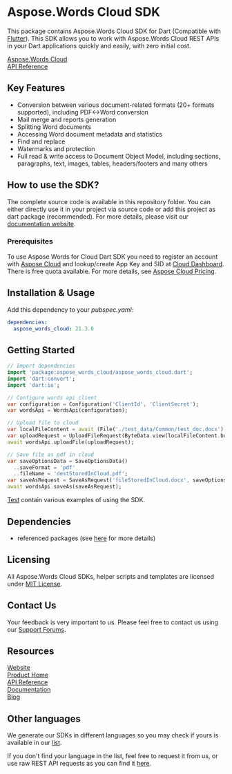﻿# Aspose.Words Cloud SDK
This package contains Aspose.Words Cloud SDK for Dart (Compatible with [Flutter](https://flutter.dev/)). 
This SDK allows you to work with Aspose.Words Cloud REST APIs in your Dart applications quickly and easily, with zero initial cost.

[Aspose.Words Cloud](https://products.aspose.cloud/words/family "Aspose.Words Cloud")  
[API Reference](https://apireference.aspose.cloud/words/)  

## Key Features
* Conversion between various document-related formats (20+ formats supported), including PDF<->Word conversion
* Mail merge and reports generation 
* Splitting Word documents
* Accessing Word document metadata and statistics
* Find and replace
* Watermarks and protection
* Full read & write access to Document Object Model, including sections, paragraphs, text, images, tables, headers/footers and many others

## How to use the SDK?

The complete source code is available in this repository folder. You can either directly use it in your project via source code or add this project as dart package (recommended). For more details, please visit our [documentation website](https://docs.aspose.cloud/display/wordscloud/Available+SDKs).

### Prerequisites

To use Aspose Words for Cloud Dart SDK you need to register an account with [Aspose Cloud](https://www.aspose.cloud/) and lookup/create App Key and SID at [Cloud Dashboard](https://dashboard.aspose.cloud/#/apps). There is free quota available. For more details, see [Aspose Cloud Pricing](https://purchase.aspose.cloud/pricing).

## Installation & Usage
Add this dependency to your *pubspec.yaml*:

```yaml
dependencies:
  aspose_words_cloud: 21.3.0
```

## Getting Started

```dart
// Import dependencies
import 'package:aspose_words_cloud/aspose_words_cloud.dart';
import 'dart:convert';
import 'dart:io';

// Configure words api client
var configuration = Configuration('ClientId', 'ClientSecret');
var wordsApi = WordsApi(configuration);

// Upload file to cloud
var localFileContent = await (File('./test_data/Common/test_doc.docx').readAsBytes());
var uploadRequest = UploadFileRequest(ByteData.view(localFileContent.buffer), 'fileStoredInCloud.docx');
await wordsApi.uploadFile(uploadRequest);

// Save file as pdf in cloud
var saveOptionsData = SaveOptionsData()
  ..saveFormat = 'pdf'
  ..fileName = 'destStoredInCloud.pdf';
var saveAsRequest = SaveAsRequest('fileStoredInCloud.docx', saveOptionsData);
await wordsApi.saveAs(saveAsRequest);
```

[Test](test) contain various examples of using the SDK.

## Dependencies
- referenced packages (see [here](pubspec.yaml) for more details)

## Licensing

All Aspose.Words Cloud SDKs, helper scripts and templates are licensed under [MIT License](https://github.com/aspose-words-cloud/aspose-words-cloud-dart/blob/master/LICENSE). 

## Contact Us
Your feedback is very important to us. Please feel free to contact us using our [Support Forums](https://forum.aspose.cloud/c/words).

## Resources

[Website](https://www.aspose.cloud/)  
[Product Home](https://products.aspose.cloud/words/family)  
[API Reference](https://apireference.aspose.cloud/words/)  
[Documentation](https://docs.aspose.cloud/display/wordscloud/Home)  
[Blog](https://blog.aspose.cloud/category/words/)  

## Other languages
We generate our SDKs in different languages so you may check if yours is available in our [list](https://github.com/aspose-words-cloud).

If you don't find your language in the list, feel free to request it from us, or use raw REST API requests as you can find it [here](https://products.aspose.cloud/words/curl).

